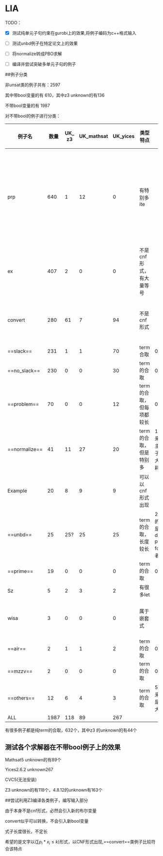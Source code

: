 # LIA



TODO：

- [x] 测试纯单元子句约束在gurobi上的效果,将例子编码为c++格式输入
- [ ] 测试unbd例子在特定论文上的效果
- [ ] 将normalize转成PBO求解
- [ ] 编译并尝试突破多单元子句的例子



##例子分类

非unsat类的例子共有：2597

其中带bool变量的有 610，其中z3 unknown的有136

不带bool变量的有 1987

对不带bool的例子进行分类：

| 例子名        | 数量 | UK_ z3 | UK_mathsat | UK_yices | 类型特点                 | gurobi                                              | 是否会文字抽象时引进逻辑符号OR，ITE | clause特点                                                   |
| ------------- | ---- | ------ | ---------- | -------- | ------------------------ | --------------------------------------------------- | ----------------------------------- | ------------------------------------------------------------ |
| prp           | 640  | 1      | 12         | 0        | 有特别多ite              |                                                     | Y                                   | 单元子句占大多数（少数为二元子句，但是需要加上考虑包含ite，or文字的转换） |
| ex            | 407  | 2      | 0          | 0        | 不是cnf形式，有大量等号  |                                                     | Y                                   | 单元子句占大多数,有少量二，三元子句                          |
| convert       | 280  | 61     | 7          | 94       | 不是cnf形式              |                                                     | N                                   | 单元子句占大多数。有少部分二元子句                           |
| ==slack==     | 231  | 1      | 1          | 70       | term合取                 | 0                                                   | N                                   | 全是单元子句                                                 |
| ==no_slack==  | 230  | 0      | 0          | 30       | term的合取               | 0                                                   | N                                   | 全是单元子句                                                 |
| ==problem==   | 70   | 0      | 0          | 12       | term的合取，但每项都较长 | 0                                                   | N                                   | 全是单元子句                                                 |
| ==normalize== | 41   | 11     | 27         | 20       | term的合取，但是特别多   | 19(算不出来的原因主要是例子长度过大，编译耗时过多)  | 路径不经过context中setup_and_check  |                                                              |
| Example       | 20   | 8      | 9          | 9        | 可以以cnf形式出现        |                                                     | Y                                   | 子句长度较长                                                 |
| ==unbd==      | 25   | 25?    | 25         | 25       | term的合取，长度较长     | 24（例子的作者就是decision procedure for LA的作者） | N                                   | 全是单元子句                                                 |
| ==prime==     | 19   | 0      | 0          | 0        | term的合取               | 0                                                   | N                                   | 全是单元子句                                                 |
| Sz            | 5    | 2      | 3          | 2        | 有很多let                |                                                     | 有很多ite，还会嵌套                 |                                                              |
| wisa          | 3    | 0      | 0          | 0        | 属于嵌套式               |                                                     | Y                                   | 2,3元子句巨多，也有较长的子句                                |
| ==air==       | 2    | 1      | 1          | 2        | term的合取               | 0                                                   | 路径不经过context                   |                                                              |
| ==mzzv==      | 2    | 0      | 0          | 0        | term的合取               | 0                                                   | N                                   | 3w+单元子句                                                  |
| ==others==    | 12   | 6      | 4          | 3        | term的合取               | 5(算不出来的原因是例子过大)                         |                                     | 多为伪布尔约束                                               |
| ALL           | 1987 | 118    | 89         | 267      |                          |                                                     |                                     |                                                              |

有很多例子都是纯term的合取，632个，其中z3 的unknown的有44个

## 测试各个求解器在不带bool例子上的效果

Mathsat5 unknown的有89个

Yices2.6.2 unknown267

CVC5(无法安装)

Z3 unknown的有118个，4.8.12的unknown有163个



##尝试利用Z3编译各类例子，编写输入部分

由于本身不是cnf形式，必然会引入新的布尔变量

convert似乎可以转换，不会引入新bool变量

式子长度很长，不定长

希望的是文字以($\sum p_i*x_i\le k$)形式，以CNF形式出现,==convert==类例子比较符合该特点















